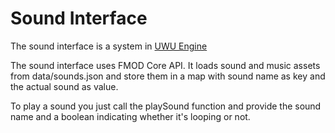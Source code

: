 # Sound Interface

The sound interface is a system in [UWU Engine](../../README.md)

The sound interface uses FMOD Core API. It loads sound and music assets from data/sounds.json and store them in a map with sound name as key and the actual sound as value. 

To play a sound you just call the playSound function and provide the sound name and a boolean indicating whether  it's looping or not.
